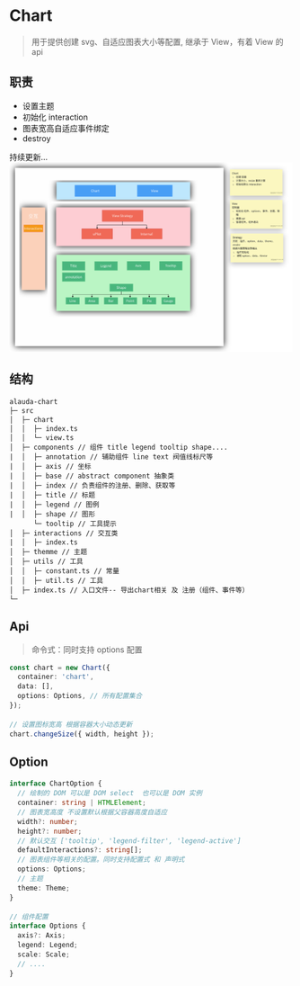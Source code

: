# Chart

> 用于提供创建 svg、自适应图表大小等配置, 继承于 View，有着 View 的 api

## 职责

- 设置主题
- 初始化 interaction
- 图表宽高自适应事件绑定
- destroy

持续更新...
![alauda-chart](./alauda-chart.svg)

## 结构

```
alauda-chart
├─ src
│  ├─ chart
│  │  ├─ index.ts
│  │  └─ view.ts
│  ├─ components // 组件 title legend tooltip shape....
|  │  ├─ annotation // 辅助组件 line text 阀值线标尺等
|  │  ├─ axis // 坐标
|  │  ├─ base // abstract component 抽象类
|  │  ├─ index // 负责组件的注册、删除、获取等
|  │  ├─ title // 标题
|  │  ├─ legend // 图例
|  │  ├─ shape // 图形
      └─ tooltip // 工具提示
│  ├─ interactions // 交互类
|  │  ├─ index.ts
│  ├─ themme // 主题
│  ├─ utils // 工具
│  │  ├─ constant.ts // 常量
│  │  ├─ util.ts // 工具
│  ├─ index.ts // 入口文件-- 导出chart相关 及 注册（组件、事件等）
└─
```

## Api

> 命令式：同时支持 options 配置

```ts
const chart = new Chart({
  container: 'chart',
  data: [],
  options: Options, // 所有配置集合
});

// 设置图标宽高 根据容器大小动态更新
chart.changeSize({ width, height });
```

## Option

```ts
interface ChartOption {
  // 绘制的 DOM 可以是 DOM select  也可以是 DOM 实例
  container: string | HTMLElement;
  // 图表宽高度 不设置默认根据父容器高度自适应
  width?: number;
  height?: number;
  // 默认交互 ['tooltip', 'legend-filter', 'legend-active']
  defaultInteractions?: string[];
  // 图表组件等相关的配置。同时支持配置式 和 声明式
  options: Options;
  // 主题
  theme: Theme;
}

// 组件配置
interface Options {
  axis?: Axis;
  legend: Legend;
  scale: Scale;
  // ....
}
```

